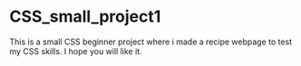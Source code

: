 # CSS_small_project1
This is a small CSS beginner project where i made a recipe webpage to test my CSS skills. I hope you will like it.
